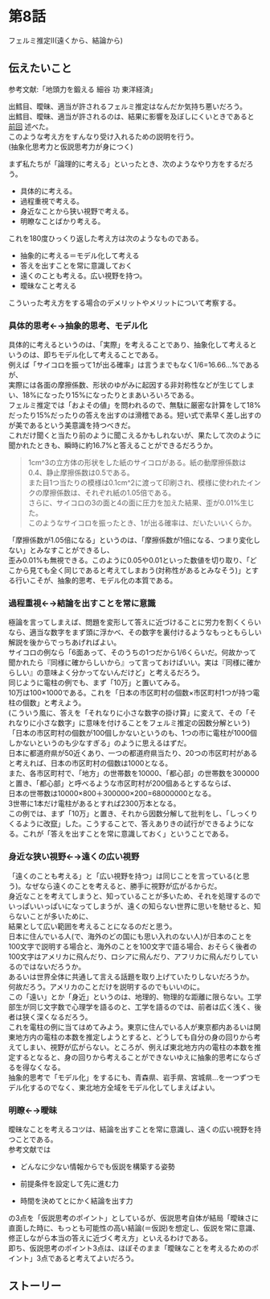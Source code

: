 # 第8話

フェルミ推定II(遠くから、結論から)  

## 伝えたいこと  

参考文献:「地頭力を鍛える 細谷 功 東洋経済」  

出鱈目、曖昧、適当が許されるフェルミ推定はなんだか気持ち悪いだろう。  
出鱈目、曖昧、適当が許されるのは、結果に影響を及ぼしにくいときであると [前回](../7) 述べた。  
このような考え方をすんなり受け入れるための説明を行う。  
(抽象化思考力と仮説思考力が身につく)


まず私たちが「論理的に考える」といったとき、次のようなやり方をするだろう。  

- 具体的に考える。  
- 過程重視で考える。  
- 身近なことから狭い視野で考える。  
- 明瞭なことばかり考える。  

これを180度ひっくり返した考え方は次のようなものである。  

- 抽象的に考える＝モデル化して考える
- 答えを出すことを常に意識しておく
- 遠くのことも考える。広い視野を持つ。
- 曖昧なこと考える

こういった考え方をする場合のデメリットやメリットについて考察する。

### 具体的思考←→抽象的思考、モデル化

具体的に考えるというのは、「実際」を考えることであり、抽象化して考えるというのは、即ちモデル化して考えることである。  
例えば「サイコロを振って1が出る確率」は言うまでもなく1/6=16.66...%であるが、  
実際には各面の摩擦係数、形状のゆがみに起因する非対称性などが生じてしまい、18%になったり15%になったりとまあいろいろである。  
フェルミ推定では「およその値」を問われるので、無駄に厳密な計算をして18%だったり15%だったりの答えを出すのは滑稽である。短い式で素早く差し出すのが美であるという美意識を持つべきだ。  
これだけ聞くと当たり前のように聞こえるかもしれないが、果たして次のように聞かれたときも、瞬時に約16.7%と答えることができるだろうか。  

> 1cm^3の立方体の形状をした紙のサイコロがある。紙の動摩擦係数は0.4、静止摩擦係数は0.5である。  
> また目1つ当たりの模様は0.1cm^2に渡って印刷され、模様に使われたインクの摩擦係数は、それぞれ紙の1.05倍である。  
> さらに、サイコロの3の面と4の面に圧力を加えた結果、歪が0.01%生じた。  
> このようなサイコロを振ったとき、1が出る確率は、だいたいいくらか。

「摩擦係数が1.05倍になる」というのは、「摩擦係数が1倍になる、つまり変化しない」とみなすことができるし、  
歪み0.01%も無視できる。このように0.05や0.01といった数値を切り取り、「どこから見ても全く同じであると考えてしまおう(対称性があるとみなそう)」とする行いこそが、抽象的思考、モデル化の本質である。  

### 過程重視←→結論を出すことを常に意識

極論を言ってしまえば、問題を変形して答えに近づけることに労力を割くくらいなら、適当な数字をまず頭に浮かべ、その数字を裏付けるようなもっともらしい解説を後からでっちあげればよい。  
サイコロの例なら「6面あって、そのうちの1つだから1/6くらいだ。何故かって聞かれたら『同様に確からしいから』って言っておけばいい。実は『同様に確からしい』の意味よく分かってないんだけど」と考えるだろう。  
同じように電柱の例でも、まず「10万」と置いてみる。  
10万は100×1000である。これを「日本の市区町村の個数×市区町村1つが持つ電柱の個数」と考えよう。  
(こういう風に、答えを「それなりに小さな数字の掛け算」に変えて、その「それなりに小さな数字」に意味を付けることをフェルミ推定の因数分解という)  
「日本の市区町村の個数が100個しかないというのも、1つの市に電柱が1000個しかないというのも少なすぎる」のように思えるはずだ。  
日本に都道府県が50近くあり、一つの都道府県当たり、20つの市区町村があると考えれば、日本の市区町村の個数は1000となる。  
また、各市区町村で、「地方」の世帯数を10000、「都心部」の世帯数を300000と置き、「都心部」と呼べるような市区町村が200個あるとするならば、  
日本の世帯数は10000×800＋300000×200=68000000となる。  
3世帯に1本だけ電柱があるとすれば2300万本となる。  
この例では、まず「10万」と置き、それから因数分解して批判をし、「しっくりくるように改竄」した。こうすることで、答えありきの試行ができるようになる。これが「答えを出すことを常に意識しておく」ということである。  

### 身近な狭い視野←→遠くの広い視野

「遠くのことも考える」と「広い視野を持つ」は同じことを言っている(と思う)。なぜなら遠くのことを考えると、勝手に視野が広がるからだ。  
身近なことを考えてしまうと、知っていることが多いため、それを処理するのでいっぱいいっぱいになってしまうが、遠くの知らない世界に思いを馳せると、知らないことが多いために、  
結果として広い範囲を考えることになるのだと思う。  
日本に住んでいる人(で、海外のどの国にも思い入れのない人)が日本のことを100文字で説明する場合と、海外のことを100文字で語る場合、おそらく後者の100文字はアメリカに飛んだり、ロシアに飛んだり、アフリカに飛んだりしているのではないだろうか。  
あるいは世界全体に共通して言える話題を取り上げていたりしないだろうか。  
何故だろう。アメリカのことだけを説明するのでもいいのに。  
この「遠い」とか「身近」というのは、地理的、物理的な距離に限らない。工学部生が同じ文字数で心理学を語るのと、工学を語るのでは、前者は広く浅く、後者は狭く深くなるだろう。  
これを電柱の例に当てはめてみよう。東京に住んでいる人が東京都内あるいは関東地方内の電柱の本数を推定しようとすると、どうしても自分の身の回りから考えてしまい、視野が広がらない。ところが、例えば東北地方内の電柱の本数を推定するとなると、身の回りから考えることができないゆえに抽象的思考にならざるを得なくなる。  
抽象的思考で「モデル化」をするにも、青森県、岩手県、宮城県...を一つずつモデル化するのでなく、東北地方全域をモデル化してしまえばよい。

### 明瞭←→曖昧

曖昧なことを考えるコツは、結論を出すことを常に意識し、遠くの広い視野を持つことである。  
参考文献では  

- どんなに少ない情報からでも仮説を構築する姿勢

- 前提条件を設定して先に進む力

- 時間を決めてとにかく結論を出す力

の3点を「仮説思考のポイント」としているが、仮説思考自体が結局「曖昧さに直面した時に、もっとも可能性の高い結論(＝仮説)を想定し、仮説を常に意識、修正しながら本当の答えに近づく考え方」といえるわけである。  
即ち、仮説思考のポイント3点は、ほぼそのまま「曖昧なことを考えるためのポイント」3点であると考えてよいだろう。


## ストーリー

